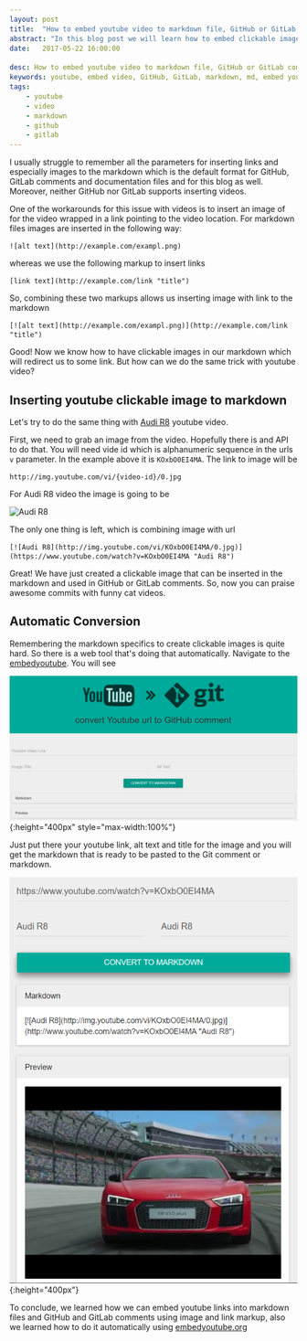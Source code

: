 ```yaml
---
layout: post
title:  "How to embed youtube video to markdown file, GitHub or GitLab comments"
abstract: "In this blog post we will learn how to embed clickable image to the youtube video using youtube url. Also, we check the online tool which will convert youtube video url automatically. "
date:   2017-05-22 16:00:00

desc: How to embed youtube video to markdown file, GitHub or GitLab comments
keywords: youtube, embed video, GitHub, GitLab, markdown, md, embed youtube to github, insert youtube to github, embed youtube to gitlab, insert youtube to gitlab
tags:
    - youtube
    - video
    - markdown
    - github
    - gitlab
---
```


I usually struggle to remember all the parameters for inserting links and especially images to the markdown which is the default format for GitHub, GitLab comments and documentation files and for this blog as well. Moreover, neither GitHub nor GitLab supports inserting videos.

One of the workarounds for this issue with videos is to insert an image of for the video wrapped in a link pointing to the video location. For markdown files images are inserted in the following way:

```
![alt text](http://example.com/exampl.png)
```

whereas we use the following markup to insert links

```
[link text](http://example.com/link "title")
```

So, combining these two markups allows us inserting image with link to the markdown

```
[![alt text](http://example.com/exampl.png)](http://example.com/link "title")
```

Good! Now we know how to have clickable images in our markdown which will redirect us to some link. But how can we do the same trick with youtube video?

## Inserting youtube clickable image to markdown

Let's try to do the same thing with [Audi R8](https://www.youtube.com/watch?v=KOxbO0EI4MA) youtube video.

First, we need to grab an image from the video. Hopefully there is and API to do that. You will need vide id which is alphanumeric sequence in the urls `v` parameter. In the example above it is `KOxbO0EI4MA`. The link to image will be

```
http://img.youtube.com/vi/{video-id}/0.jpg
```

For Audi R8 video the image is going to be

![Audi R8](http://img.youtube.com/vi/KOxbO0EI4MA/0.jpg)

The only one thing is left, which is combining image with url

```
[![Audi R8](http://img.youtube.com/vi/KOxbO0EI4MA/0.jpg)](https://www.youtube.com/watch?v=KOxbO0EI4MA "Audi R8")
```

Great! We have just created a clickable image that can be inserted in the markdown and used in GitHub or GitLab comments. So, now you can praise awesome commits with funny cat videos.

## Automatic Conversion

Remembering the markdown specifics to create clickable images is quite hard. So there is a web tool that's doing that automatically. Navigate to the [embedyoutube](http://embedyoutube.org). You will see

![embedyoutube.org blank](/assets/images/posts/5/embed-youtube-blank.PNG){:height="400px" style="max-width:100%"}

Just put there your youtube link, alt text and title for the image and you will get the markdown that is ready to be pasted to the Git comment or markdown.

![embedyoutube.org converted](/assets/images/posts/5/embed-youtube-filled.PNG){:height="400px"}

To conclude, we learned how we can embed youtube links into markdown files and GitHub and GitLab comments using image and link markup, also we learned how to do it automatically using [embedyoutube.org](http://embedyoutube.org)
